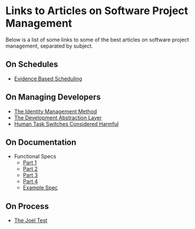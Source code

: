 # Links to Articles on Software Project Management

Below is a list of some links to some of the best articles on software project management, separated by subject.

## On Schedules
* [Evidence Based Scheduling](https://www.joelonsoftware.com/2007/10/26/evidence-based-scheduling/)

## On Managing Developers
* [The Identity Management Method](https://www.joelonsoftware.com/2006/08/10/the-identity-management-method/)
* [The Development Abstraction Layer](https://www.joelonsoftware.com/2006/04/11/the-development-abstraction-layer-2/)
* [Human Task Switches Considered Harmful](https://www.joelonsoftware.com/2001/02/12/human-task-switches-considered-harmful/)

## On Documentation
* Functional Specs
  * [Part 1](https://www.joelonsoftware.com/2000/10/02/painless-functional-specifications-part-1-why-bother/)
  * [Part 2](https://www.joelonsoftware.com/2000/10/03/painless-functional-specifications-part-2-whats-a-spec/)
  * [Part 3](https://www.joelonsoftware.com/2000/10/04/painless-functional-specifications-part-3-but-how/)
  * [Part 4](https://www.joelonsoftware.com/2000/10/15/painless-functional-specifications-part-4-tips/)
  * [Example Spec](https://www.joelonsoftware.com/whattimeisit/)
  
## On Process
* [The Joel Test](https://www.joelonsoftware.com/2000/08/09/the-joel-test-12-steps-to-better-code/)
